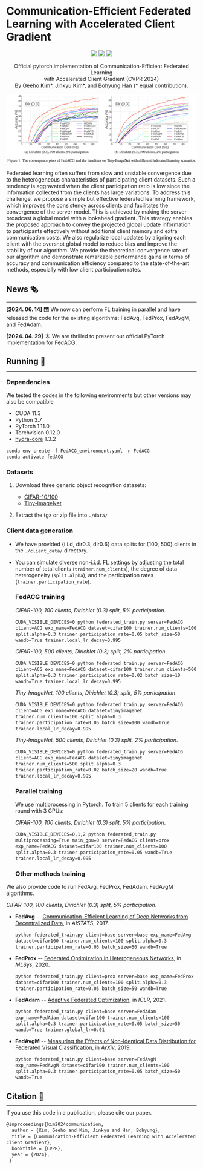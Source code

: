 
# Communication-Efficient Federated Learning with Accelerated Client Gradient


<p align="center">
    <a href="https://cvpr.thecvf.com/virtual/2024/poster/31583"><img src="https://img.shields.io/badge/-CVPR%202024-4D6B54"></a>
    <a href="https://arxiv.org/abs/2201.03172"><img src="https://img.shields.io/badge/arXiv-2201.03172-b31c1c"></a>
    <a href="http://cvlab.snu.ac.kr/research/FedACG/"><img src="https://img.shields.io/badge/Project-Website-blue"></a>

[//]: # (  <a href="https://github.com/CVMI-Lab/SlotCon/blob/master/LICENSE"><img src="https://img.shields.io/badge/License-MIT-blue.svg"></a>)
</p>
<p align="center">
	Official pytorch implementation of Communication-Efficient Federated Learning <br>with Accelerated Client Gradient (CVPR 2024)<br>
  By
  <a href="https://geehokim.github.io./">Geeho Kim</a>*, 
  <a href="https://jinkyu032.vercel.app/">Jinkyu Kim</a>*, and 
  <a href="https://cv.snu.ac.kr/index.php/bhhan/">Bohyung Han</a>
  (* equal contribution).
    
</p>


<center>
<img src="assets/teaser.png" alt="teaser" width="1000"/>
</center>

Federated learning often suffers from slow and unstable convergence due to the heterogeneous characteristics of participating client datasets.
Such a tendency is aggravated when the client participation ratio is low since the information collected from the clients has large variations.
To address this challenge, we propose a simple but effective federated learning framework, which improves the consistency across clients and facilitates the convergence of the server model.
This is achieved by making the server broadcast a global model with a lookahead gradient.
This strategy enables the proposed approach to convey the projected global update information to participants effectively without additional client memory and extra communication costs.
We also regularize local updates by aligning each client with the overshot global model to reduce bias and improve the stability of our algorithm.
We provide the theoretical convergence rate of our algorithm and demonstrate remarkable performance gains in terms of accuracy and communication efficiency compared to the state-of-the-art methods, especially with low client participation rates.

## News 🗞️‍
<p style="margin-top: -5px;"> </p>
<hr style="margin-top: 0px; margin-bottom: -5px;">

**[2024. 06. 14]** 🛗 We now can perform FL training in parallel and have released the code for the existing algorithms: FedAvg, FedProx, FedAvgM, and FedAdam. 

**[2024. 04. 29]** ☀️ We are thrilled to present our official PyTorch implementation for FedACG.


## Running 🏃‍
<p style="margin-top: -5px;"> </p>
<hr style="margin-top: 0px; margin-bottom: -5px;">

   ### Dependencies
   We tested the codes in the following environments but other versions may also be compatible
   
   - CUDA 11.3
   - Python 3.7
   - PyTorch 1.11.0
   - Torchvision 0.12.0
   - [hydra-core](https://hydra.cc/) 1.3.2
   ~~~
   conda env create -f FedACG_environment.yaml -n FedACG
   conda activate fedACG
   ~~~
   
   ### Datasets
   
   1. Download three generic object recognition datasets:
      
      * [CIFAR-10/100](https://pytorch.org/vision/stable/datasets.html)
      * [Tiny-ImageNet](https://www.kaggle.com/c/tiny-imagenet)
   
   2. Extract the tgz or zip file into `./data/`

### Client data generation

- We have provided {i.i.d, dir0.3, dir0.6} data splits for {100, 500} clients in the `./client_data/` directory.
- You can simulate diverse non-i.i.d. FL settings by adjusting the total number of total clients (`trainer.num_clients`), the degree of data heterogeneity (`split.alpha`), and the participation rates (`trainer.participation_rate`).
   
   
   ### FedACG training
   
   *CIFAR-100, 100 clients, Dirichlet (0.3) split, 5% participation*.
   ~~~
   CUDA_VISIBLE_DEVICES=0 python federated_train.py server=FedACG client=ACG exp_name=FedACG dataset=cifar100 trainer.num_clients=100 split.alpha=0.3 trainer.participation_rate=0.05 batch_size=50 wandb=True trainer.local_lr_decay=0.995 
   ~~~

   *CIFAR-100, 500 clients, Dirichlet (0.3) split, 2% participation*.
   ~~~
   CUDA_VISIBLE_DEVICES=0 python federated_train.py server=FedACG client=ACG exp_name=FedACG dataset=cifar100 trainer.num_clients=500 split.alpha=0.3 trainer.participation_rate=0.02 batch_size=10 wandb=True trainer.local_lr_decay=0.995 
   ~~~

   *Tiny-ImageNet, 100 clients, Dirichlet (0.3) split, 5% participation*.
   ~~~
   CUDA_VISIBLE_DEVICES=0 python federated_train.py server=FedACG client=ACG exp_name=FedACG dataset=tinyimagenet trainer.num_clients=100 split.alpha=0.3 trainer.participation_rate=0.05 batch_size=100 wandb=True trainer.local_lr_decay=0.995 
   ~~~

   *Tiny-ImageNet, 500 clients, Dirichlet (0.3) split, 2% participation*.
   ~~~
   CUDA_VISIBLE_DEVICES=0 python federated_train.py server=FedACG client=ACG exp_name=FedACG dataset=tinyimagenet trainer.num_clients=500 split.alpha=0.3 trainer.participation_rate=0.02 batch_size=20 wandb=True trainer.local_lr_decay=0.995 
   ~~~
   
   ### Parallel training
   
   We use multiprocessing in Pytorch. To train 5 clients for each training round with 3 GPUs:
   
   *CIFAR-100, 100 clients, Dirichlet (0.3) split, 5% participation*.
   ~~~
   CUDA_VISIBLE_DEVICES=0,1,2 python federated_train.py multiprocessing=True main_gpu=0 server=FedACG client=prox exp_name=FedACG dataset=cifar100 trainer.num_clients=100 split.alpha=0.3 trainer.participation_rate=0.05 wandb=True trainer.local_lr_decay=0.995
   ~~~


   ### Other methods training

[//]: # (   We also provide code to run FedAvg, FedProx, FedAdam, FedAvgM, FedDyn, FedDecorr, FedLC, FedNTD, FedMLB algorithms.)
   We also provide code to run FedAvg, FedProx, FedAdam, FedAvgM algorithms. <br>

   *CIFAR-100, 100 clients, Dirichlet (0.3) split, 5% participation*.

 - **FedAvg** -- [Communication-Efficient Learning of Deep Networks from Decentralized Data](https://arxiv.org/abs/1602.05629), in *AISTATS*, 2017.
    ~~~
    python federated_train.py client=base server=base exp_name=FedAvg dataset=cifar100 trainer.num_clients=100 split.alpha=0.3 trainer.participation_rate=0.05 batch_size=50 wandb=True 
    ~~~
 - **FedProx** -- [Federated Optimization in Heterogeneous Networks](https://arxiv.org/abs/1602.05629), in *MLSys*, 2020.
    ~~~
    python federated_train.py client=prox server=base exp_name=FedProx dataset=cifar100 trainer.num_clients=100 split.alpha=0.3 trainer.participation_rate=0.05 batch_size=50 wandb=True
    ~~~
 - **FedAdam** -- [Adaptive Federated Optimization](https://arxiv.org/pdf/2003.00295), in *ICLR*, 2021.
    ~~~
   python federated_train.py client=base server=FedAdam exp_name=FedAdam dataset=cifar100 trainer.num_clients=100 split.alpha=0.3 trainer.participation_rate=0.05 batch_size=50 wandb=True trainer.global_lr=0.01
    ~~~
 - **FedAvgM** -- [Measuring the Effects of Non-Identical Data Distribution for Federated Visual Classification](https://arxiv.org/abs/1602.05629), in *ArXiv*, 2019.
    ~~~
    python federated_train.py client=base server=FedAvgM exp_name=FedAvgM dataset=cifar100 trainer.num_clients=100 split.alpha=0.3 trainer.participation_rate=0.05 batch_size=50 wandb=True
    ~~~

[//]: # ( - **FedDyn** -- [Federated Learning Based on Dynamic Regularization]&#40;https://openreview.net/forum?id=B7v4QMR6Z9w&#41;, in *ICLR*, 2021.)

[//]: # (    ~~~)

[//]: # (    python federated_train.py)

[//]: # (    ~~~)

[//]: # ( - **FedLC** -- [Federated Learning with Label Distribution Skew via Logits Calibration]&#40;https://arxiv.org/abs/2209.00189&#41;, in *ICML*, 2022.)

[//]: # (    ~~~)

[//]: # (    python federated_train.py)

[//]: # (    ~~~)

[//]: # ( - **FedMLB** -- [Multi-Level Branched Regularization for Federated Learning]&#40;https://arxiv.org/abs/2207.06936&#41;, in, *ICML*, 2022.)

[//]: # (    ~~~)

[//]: # (    python federated_train.py)

[//]: # (    ~~~)

[//]: # ( - **FedNTD** -- [Preservation of the Global Knowledge by Not-True Distillation in Federated Learning]&#40;https://arxiv.org/abs/2106.03097&#41;, in *NeurIPS*, 2022.)

[//]: # (    ~~~)

[//]: # (    python federated_train.py)

[//]: # (    ~~~)

[//]: # ( - **FedDecorr** -- [Towards Understanding and Mitigating Dimensional Collapse in Heterogeneous Federated Learning]&#40;https://arxiv.org/abs/2210.00226&#41;, in *ICLR*, 2023.)

[//]: # (    ~~~)

[//]: # (    python federated_train.py)

[//]: # (    ~~~)
 

## Citation 📝

<p style="margin-top: -5px;"> </p>
<hr style="margin-top: 0px; margin-bottom: -5px;">

If you use this code in a publication, please cite our paper.

```
@inproceedings{kim2024communication,
  author = {Kim, Geeho and Kim, Jinkyu and Han, Bohyung},
  title = {Communication-Efficient Federated Learning with Accelerated Client Gradient},
  booktitle = {CVPR},
  year = {2024},
 }
 ```

